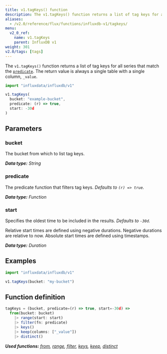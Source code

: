 ```yaml
---
title: v1.tagKeys() function
description: The v1.tagKeys() function returns a list of tag keys for all series that match the predicate.
aliases:
  - /v2.0/reference/flux/functions/influxdb-v1/tagkeys/
menu:
  v2_0_ref:
    name: v1.tagKeys
    parent: InfluxDB v1
weight: 301
v2.0/tags: [tags]
---
```


The `v1.tagKeys()` function returns a list of tag keys for all series that match the [`predicate`](#predicate).
The return value is always a single table with a single column, `_value`.

```js
import "influxdata/influxdb/v1"

v1.tagKeys(
  bucket: "example-bucket",
  predicate: (r) => true,
  start: -30d
)
```

## Parameters

### bucket
The bucket from which to list tag keys.

_**Data type:** String_

### predicate
The predicate function that filters tag keys.
_Defaults to `(r) => true`._

_**Data type:** Function_

### start
Specifies the oldest time to be included in the results.
_Defaults to `-30d`._

Relative start times are defined using negative durations.
Negative durations are relative to now.
Absolute start times are defined using timestamps.

_**Data type:** Duration_

## Examples
```js
import "influxdata/influxdb/v1"

v1.tagKeys(bucket: "my-bucket")
```


## Function definition
```js
tagKeys = (bucket, predicate=(r) => true, start=-30d) =>
  from(bucket: bucket)
    |> range(start: start)
    |> filter(fn: predicate)
    |> keys()
    |> keep(columns: ["_value"])
    |> distinct()
```

_**Used functions:**
[from](/v2.0/reference/flux/functions/built-in/inputs/from/),
[range](/v2.0/reference/flux/functions/built-in/transformations/range/),
[filter](/v2.0/reference/flux/functions/built-in/transformations/filter/),
[keys](/v2.0/reference/flux/functions/built-in/transformations/keys/),
[keep](/v2.0/reference/flux/functions/built-in/transformations/keep/),
[distinct](/v2.0/reference/flux/functions/built-in/transformations/selectors/distinct/)_
